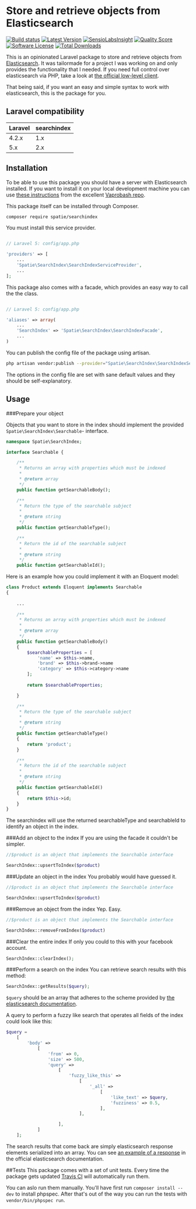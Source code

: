 Store and retrieve objects from Elasticsearch
=================
[![Build status](https://img.shields.io/travis/freekmurze/searchindex.svg)](https://travis-ci.org/freekmurze/searchindex)
[![Latest Version](https://img.shields.io/github/release/freekmurze/searchindex.svg?style=flat-square)](https://github.com/freekmurze/searchindex/releases)
[![SensioLabsInsight](https://img.shields.io/sensiolabs/i/47cca532-7a48-4f62-ac66-77f9a0ef122e.svg)](https://insight.sensiolabs.com/projects/47cca532-7a48-4f62-ac66-77f9a0ef122e)
[![Quality Score](https://img.shields.io/scrutinizer/g/freekmurze/searchindex.svg?style=flat-square)](https://scrutinizer-ci.com/g/freekmurze/searchindex)
[![Software License](https://img.shields.io/badge/license-MIT-brightgreen.svg?style=flat-square)](LICENSE.md)
[![Total Downloads](https://img.shields.io/packagist/dt/spatie/searchindex.svg?style=flat-square)](https://packagist.org/packages/spatie/searchindex)

This is an opinionated Laravel package to store and retrieve objects from [Elasticsearch](http://www.elasticsearch.org). It was tailormade for a project I was working on and only provides the functionality that I needed. If you need full control over elasticsearch via PHP, take a look at [the official low-level client](https://github.com/elasticsearch/elasticsearch-php).

That being said, if you want an easy and simple syntax to work with elasticsearch, this is the package for you.

## Laravel compatibility

 Laravel  | searchindex
:---------|:----------
 4.2.x    | 1.x
 5.x      | 2.x

## Installation
To be able to use this package you should have a server with Elasticsearch installed. If you want to install it on your local development machine you can use [these instructions](https://github.com/fideloper/Vaprobash/blob/master/scripts/elasticsearch.sh) from the excellent [Vaprobash repo](https://github.com/fideloper/Vaprobash).

This package itself can be installed through Composer.

```bash
composer require spatie/searchindex
```

You must install this service provider.

```php

// Laravel 5: config/app.php

'providers' => [
    ...
    'Spatie\SearchIndex\SearchIndexServiceProvider',
    ...
];
```

This package also comes with a facade, which provides an easy way to call the the class.


```php

// Laravel 5: config/app.php

'aliases' => array(
	...
	'SearchIndex' => 'Spatie\SearchIndex\SearchIndexFacade',
	...
)
```


You can publish the config file of the package using artisan.

```bash
php artisan vendor:publish --provider="Spatie\SearchIndex\SearchIndexServiceProvider"
```

The options in the config file are set with sane default values and they should be self-explanatory.


## Usage

###Prepare your object

Objects that you want to store in the index should implement the provided ```Spatie\SearchIndex\Searchable```- interface. 

```php
namespace Spatie\SearchIndex;

interface Searchable {

    /**
     * Returns an array with properties which must be indexed
     *
     * @return array
     */
    public function getSearchableBody();

    /**
     * Return the type of the searchable subject
     *
     * @return string
     */
    public function getSearchableType();

    /**
     * Return the id of the searchable subject
     *
     * @return string
     */
    public function getSearchableId();
```

Here is an example how you could implement it with an Eloquent model:

```php
class Product extends Eloquent implements Searchable
{
    
    ...
    
    /**
     * Returns an array with properties which must be indexed
     *
     * @return array
     */
    public function getSearchableBody()
    {
        $searchableProperties = [
            'name' => $this->name,
            'brand' => $this->brand->name
            'category' => $this->category->name
        ];
        
        return $searchableProperties;

    }

    /**
     * Return the type of the searchable subject
     *
     * @return string
     */
    public function getSearchableType()
    {
        return 'product';
    }

    /**
     * Return the id of the searchable subject
     *
     * @return string
     */
    public function getSearchableId()
    {
        return $this->id;
    }
}
```

The searchindex will use the returned searchableType and searchableId to identify an object in the index. 

###Add an object to the index
If you are using the facade it couldn't be simpler.
```php
//$product is an object that implements the Searchable interface

SearchIndex::upsertToIndex($product)
```

###Update an object in the index
You probably would have guessed it.

```php
//$product is an object that implements the Searchable interface

SearchIndex::upsertToIndex($product)
```
###Remove an object from the index
Yep. Easy.

```php
//$product is an object that implements the Searchable interface

SearchIndex::removeFromIndex($product)
```

###Clear the entire index
If only you could to this with your facebook account.

```php
SearchIndex::clearIndex();
```

###Perform a search on the index
You can retrieve search results with this method:
```php
SearchIndex::getResults($query);
```
```$query``` should be an array that adheres to the scheme provided by [the elasticsearch documentation](http://www.elasticsearch.org/guide/en/elasticsearch/client/php-api/current/_search_operations.html).

A query to perform a fuzzy like search that operates all fields of the index could look like this:
```php
$query =
    [
        'body' =>
            [
                'from' => 0,
                'size' => 500,
                'query' =>
                    [
                        'fuzzy_like_this' =>
                            [
                                '_all' =>
                                    [
                                        'like_text' => $query,
                                        'fuzziness' => 0.5,
                                    ],
                            ],

                    ],
            ]
    ];
```
The search results that come back are simply elasticsearch response elements serialized into an array. You can see [an example of a response](http://www.elasticsearch.org/guide/en/elasticsearch/reference/current/search-request-body.html) in the official elasticsearch documentation.

##Tests
This package comes with a set of unit tests. Every time the package gets updated [Travis CI](https://travis-ci.org) will automatically run them.

You can aslo run them manually. You'll have first run ```composer install --dev``` to install phpspec. After that's out of the way you can run the tests with ```vendor/bin/phpspec run```.






